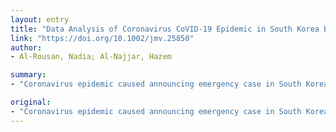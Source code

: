 ```yaml
---
layout: entry
title: "Data Analysis of Coronavirus CoVID-19 Epidemic in South Korea Based on Recovered and Death Cases"
link: "https://doi.org/10.1002/jmv.25850"
author:
- Al-Rousan, Nadia; Al-Najjar, Hazem

summary:
- "Coronavirus epidemic caused announcing emergency case in South Korea. The virus started with one infected case by January 20, 2020. 9583 confirmed cases were reported by March 29, 2020 - this indicates the number of confirmed cases is increasing rapidly. This indicates that the number is growing rapidly, which can cause national crises for South Korea. The aim of this study is to fill a gap between previous studies and current development of CoVID-19 spreading. No deceased cases are reported for released cases, while 11."

original:
- "Coronavirus epidemic caused announcing emergency case in South Korea. The virus started with one infected case by January 20, 2020, where 9583 announced cases were reported by March 29, 2020. This indicates that the number of confirmed cases is increasing rapidly, which can cause national crises for South Korea. The aim of this study is to fill a gap between previous studies and the current development of CoVID-19 spreading, by extracting a relationship between independent variables and dependent variable. This research statistically analyzed the effect of sex, region, infection reasons, birth year, and released or diseased date on the reported numbers of recovered and deceased cases. The results found that sex, region, and infection reasons affected on both recovered and deceased cases, while birth year only affected on deceased cases. Besides, no deceased cases are reported for released cases, while 11.3% of deceased cases positive confirmed after their deceased. Unknown reason of infection is the main variable that detected in South Korea with more than 33% of total infected cases. This article is protected by copyright. All rights reserved."
---
```


